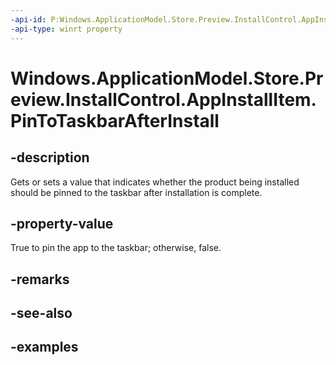 ```yaml
---
-api-id: P:Windows.ApplicationModel.Store.Preview.InstallControl.AppInstallItem.PinToTaskbarAfterInstall
-api-type: winrt property
---
```


<!-- Property syntax.
public bool PinToTaskbarAfterInstall { get;  set; }
-->

# Windows.ApplicationModel.Store.Preview.InstallControl.AppInstallItem.PinToTaskbarAfterInstall

## -description
Gets or sets a value that indicates whether the product being installed should be pinned to the taskbar after installation is complete.

## -property-value
True to pin the app to the taskbar; otherwise, false.

## -remarks

## -see-also

## -examples
